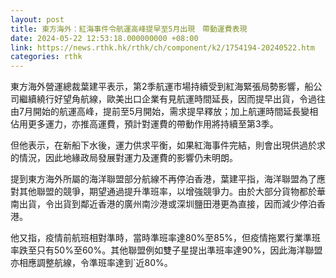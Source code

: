 ```yaml
---
layout: post
title: 東方海外：紅海事件令航運高峰提早至5月出現　帶動運費表現
date: 2024-05-22 12:53:18.000000000 +08:00
link: https://news.rthk.hk/rthk/ch/component/k2/1754194-20240522.htm
categories: rthk
---
```


東方海外營運總裁葉建平表示，第2季航運市場持續受到紅海緊張局勢影響，船公司繼續繞行好望角航線，歐美出口企業有見航運時間延長，因而提早出貨，令過往由7月開始的航運高峰，提前至5月開始，需求提早釋放；加上航運時間延長變相佔用更多運力，亦推高運費，預計對運費的帶動作用將持續至第3季。

但他表示，在新船下水後，運力供求平衡，如果紅海事件完結，則會出現供過於求的情況，因此地緣政局發展對運力及運費的影響仍未明朗。

提到東方海外所屬的海洋聯盟部分航線不再停泊香港，葉建平指，海洋聯盟為了應對其他聯盟的競爭，期望通過提升準班率，以增強競爭力。由於大部分貨物都於華南出貨，令出貨到鄰近香港的廣州南沙港或深圳鹽田港更為直接，因而減少停泊香港。

他又指，疫情前航班相對準時，當時準班率達80%至85%，但疫情拖累行業準班率跌至只有50%至60%。其他聯盟例如雙子星提出準班率達90%，因此海洋聯盟亦相應調整航線，令準班率達到`近80%。
